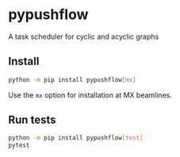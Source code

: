 # pypushflow

A task scheduler for cyclic and acyclic graphs

## Install

```bash
python -m pip install pypushflow[mx]
```

Use the `mx` option for installation at MX beamlines.

## Run tests

```bash
python -m pip install pypushflow[test]
pytest
```
